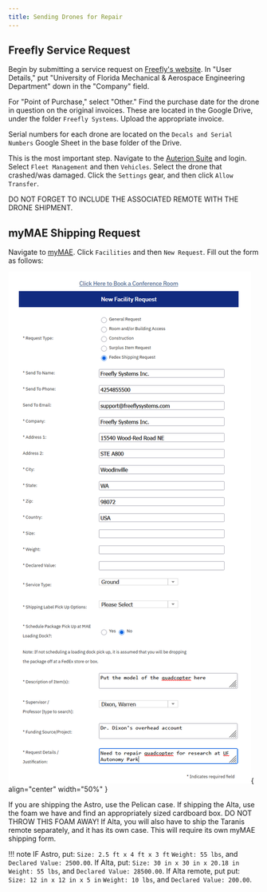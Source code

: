 ```yaml
---
title: Sending Drones for Repair
---
```


## Freefly Service Request

Begin by submitting a service request on [Freefly's website](https://freeflysystems.com/service-request). In "User Details," put "University of Florida Mechanical & Aerospace Engineering Department" down in the "Company" field.

For "Point of Purchase," select "Other." Find the purchase date for the drone in question on the original invoices. These are located in the Google Drive, under the folder `Freefly Systems`. Upload the appropriate invoice. 

Serial numbers for each drone are located on the `Decals and Serial Numbers` Google Sheet in the base folder of the Drive. 

This is the most important step. Navigate to the [Auterion Suite]() and login. Select `Fleet Management` and then `Vehicles`. Select the drone that crashed/was damaged. Click the `Settings` gear, and then click `Allow Transfer`. 

DO NOT FORGET TO INCLUDE THE ASSOCIATED REMOTE WITH THE DRONE SHIPMENT. 

## myMAE Shipping Request
Navigate to [myMAE](mymae.ufl.edu). Click `Facilities` and then `New Request`. Fill out the form as follows:

![shipping](../images/freefly/fedex-shipping.png){ align="center" width="50%" }

If you are shipping the Astro, use the Pelican case. If shipping the Alta, use the foam we have and find an appropriately sized cardboard box. DO NOT THROW THIS FOAM AWAY! If Alta, you will also have to ship the Taranis remote separately, and it has its own case. This will require its own myMAE shipping form. 

!!! note
    IF Astro, put: `Size: 2.5 ft x 4 ft x 3 ft` `Weight: 55 lbs`, and `Declared Value: 2500.00`. If Alta, put: `Size: 30 in x 30 in x 20.18 in` `Weight: 55 lbs`, and `Declared Value: 28500.00`. If Alta remote, put put: `Size: 12 in x 12 in x 5 in` `Weight: 10 lbs`, and `Declared Value: 200.00`.
